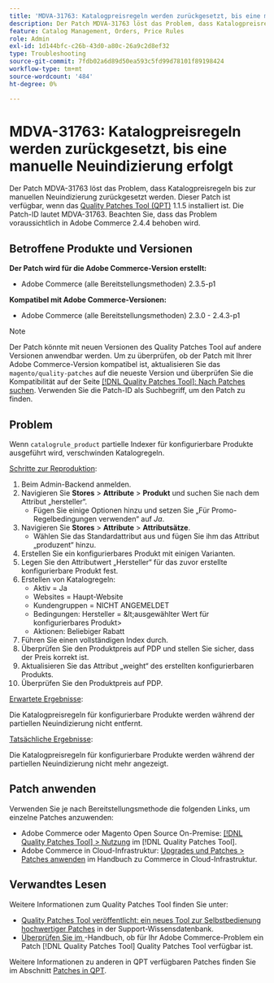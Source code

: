 ```yaml
---
title: 'MDVA-31763: Katalogpreisregeln werden zurückgesetzt, bis eine manuelle Neuindizierung erfolgt'
description: Der Patch MDVA-31763 löst das Problem, dass Katalogpreisregeln bis zur manuellen Neuindizierung zurückgesetzt werden. Dieser Patch ist verfügbar, wenn das [Quality Patches Tool (QPT)](https://experienceleague.adobe.com/de/docs/commerce-operations/tools/quality-patches-tool/quality-patches-tool-to-self-serve-quality-patches) 1.1.5 installiert ist. Die Patch-ID lautet MDVA-31763. Beachten Sie, dass das Problem voraussichtlich in Adobe Commerce 2.4.4 behoben wird.
feature: Catalog Management, Orders, Price Rules
role: Admin
exl-id: 1d144bfc-c26b-43d0-a80c-26a9c2d8ef32
type: Troubleshooting
source-git-commit: 7fdb02a6d89d50ea593c5fd99d78101f89198424
workflow-type: tm+mt
source-wordcount: '484'
ht-degree: 0%

---
```


# MDVA-31763: Katalogpreisregeln werden zurückgesetzt, bis eine manuelle Neuindizierung erfolgt

Der Patch MDVA-31763 löst das Problem, dass Katalogpreisregeln bis zur manuellen Neuindizierung zurückgesetzt werden. Dieser Patch ist verfügbar, wenn das [Quality Patches Tool (QPT)](https://experienceleague.adobe.com/de/docs/commerce-operations/tools/quality-patches-tool/quality-patches-tool-to-self-serve-quality-patches) 1.1.5 installiert ist. Die Patch-ID lautet MDVA-31763. Beachten Sie, dass das Problem voraussichtlich in Adobe Commerce 2.4.4 behoben wird.

## Betroffene Produkte und Versionen

**Der Patch wird für die Adobe Commerce-Version erstellt:**

* Adobe Commerce (alle Bereitstellungsmethoden) 2.3.5-p1

**Kompatibel mit Adobe Commerce-Versionen:**

* Adobe Commerce (alle Bereitstellungsmethoden) 2.3.0 - 2.4.3-p1

>[!NOTE]
>
>Der Patch könnte mit neuen Versionen des Quality Patches Tool auf andere Versionen anwendbar werden. Um zu überprüfen, ob der Patch mit Ihrer Adobe Commerce-Version kompatibel ist, aktualisieren Sie das `magento/quality-patches` auf die neueste Version und überprüfen Sie die Kompatibilität auf der Seite [[!DNL Quality Patches Tool]: Nach Patches suchen](https://experienceleague.adobe.com/de/docs/commerce-operations/tools/quality-patches-tool/quality-patches-tool-to-self-serve-quality-patches). Verwenden Sie die Patch-ID als Suchbegriff, um den Patch zu finden.

## Problem

Wenn `catalogrule_product` partielle Indexer für konfigurierbare Produkte ausgeführt wird, verschwinden Katalogregeln.

<u>Schritte zur Reproduktion</u>:

1. Beim Admin-Backend anmelden.
1. Navigieren Sie **Stores** > **Attribute** > **Produkt** und suchen Sie nach dem Attribut „hersteller“.
   * Fügen Sie einige Optionen hinzu und setzen Sie „Für Promo-Regelbedingungen verwenden“ auf *Ja*.
1. Navigieren Sie **Stores** > **Attribute** > **Attributsätze**.
   * Wählen Sie das Standardattribut aus und fügen Sie ihm das Attribut „produzent“ hinzu.
1. Erstellen Sie ein konfigurierbares Produkt mit einigen Varianten.
1. Legen Sie den Attributwert „Hersteller“ für das zuvor erstellte konfigurierbare Produkt fest.
1. Erstellen von Katalogregeln:
   * Aktiv = Ja
   * Websites = Haupt-Website
   * Kundengruppen = NICHT ANGEMELDET
   * Bedingungen: Hersteller = \&lt;ausgewählter Wert für konfigurierbares Produkt>
   * Aktionen: Beliebiger Rabatt
1. Führen Sie einen vollständigen Index durch.
1. Überprüfen Sie den Produktpreis auf PDP und stellen Sie sicher, dass der Preis korrekt ist.
1. Aktualisieren Sie das Attribut „weight“ des erstellten konfigurierbaren Produkts.
1. Überprüfen Sie den Produktpreis auf PDP.

<u>Erwartete Ergebnisse</u>:

Die Katalogpreisregeln für konfigurierbare Produkte werden während der partiellen Neuindizierung nicht entfernt.

<u>Tatsächliche Ergebnisse</u>:

Die Katalogpreisregeln für konfigurierbare Produkte werden während der partiellen Neuindizierung nicht mehr angezeigt.

## Patch anwenden

Verwenden Sie je nach Bereitstellungsmethode die folgenden Links, um einzelne Patches anzuwenden:

* Adobe Commerce oder Magento Open Source On-Premise: [[!DNL Quality Patches Tool] > Nutzung](/help/tools/quality-patches-tool/usage.md) im [!DNL Quality Patches Tool].
* Adobe Commerce in Cloud-Infrastruktur: [Upgrades und Patches > Patches anwenden](https://experienceleague.adobe.com/docs/commerce-cloud-service/user-guide/develop/upgrade/apply-patches.html?lang=de) im Handbuch zu Commerce in Cloud-Infrastruktur.

## Verwandtes Lesen

Weitere Informationen zum Quality Patches Tool finden Sie unter:

* [Quality Patches Tool veröffentlicht: ein neues Tool zur Selbstbedienung hochwertiger Patches](https://experienceleague.adobe.com/de/docs/commerce-operations/tools/quality-patches-tool/quality-patches-tool-to-self-serve-quality-patches) in der Support-Wissensdatenbank.
* [Überprüfen Sie im &#x200B;](/help/tools/quality-patches-tool/patches-available-in-qpt/check-patch-for-magento-issue-with-magento-quality-patches.md)-Handbuch, ob für Ihr Adobe Commerce-Problem ein Patch [!DNL Quality Patches Tool] Quality Patches Tool verfügbar ist.

Weitere Informationen zu anderen in QPT verfügbaren Patches finden Sie im Abschnitt [Patches in QPT](https://support.magento.com/hc/en-us/sections/360010506631-Patches-available-in-MQP-tool-).
